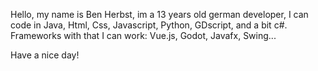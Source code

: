 Hello, my name is Ben Herbst,
im a 13 years old german developer,
I can code in Java, Html, Css, Javascript, Python, GDscript, and a bit c#.
Frameworks with that I can work: Vue.js, Godot, Javafx, Swing...

Have a nice day!
